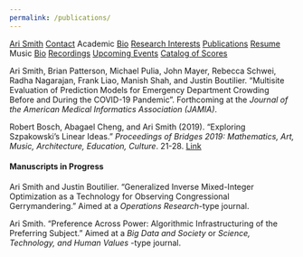 ```yaml
---
permalink: /publications/
---
```


<div class="sidenav">
  <a href="../">Ari Smith</a>
  <a href="../contact">Contact</a>
  <atitle>Academic</atitle>
  <a href="../academic-bio"><asub>Bio</asub></a>
  <a href="../research-interests"><asub>Research Interests</asub></a>
  <a href="../publications"><asub>Publications</asub></a>
  <a href="../Ari Smith Resume as of 2022-02-11.pdf" download><asub>Resume</asub></a>
  <atitle>Music</atitle>
  <a href="../music-bio"><asub>Bio</asub></a>
  <a href="../recordings"><asub>Recordings</asub></a>
  <a href="../upcoming"><asub>Upcoming Events</asub></a>
  <a href="../catalog-of-works"><asub>Catalog of Scores</asub></a>
</div>

Ari Smith, Brian Patterson, Michael Pulia, John Mayer, Rebecca Schwei, Radha Nagarajan, Frank Liao, Manish Shah, and Justin Boutilier. “Multisite Evaluation of Prediction Models for Emergency Department Crowding Before and During the COVID-19 Pandemic”. Forthcoming at the *Journal of the American Medical Informatics Association (JAMIA)*.

Robert Bosch, Abagael Cheng, and Ari Smith (2019). “Exploring Szpakowski’s Linear Ideas.” *Proceedings of Bridges 2019: Mathematics, Art, Music, Architecture, Education, Culture*. 21-28. [Link](http://archive.bridgesmathart.org/2019/bridges2019-21.html)

#### Manuscripts in Progress

Ari Smith and Justin Boutilier. “Generalized Inverse Mixed-Integer Optimization as a Technology for Observing Congressional Gerrymandering.” Aimed at a *Operations Research*-type journal.

Ari Smith. “Preference Across Power: Algorithmic Infrastructuring of the Preferring Subject.” Aimed at a *Big Data and Society* or *Science, Technology, and Human Values* -type journal.
